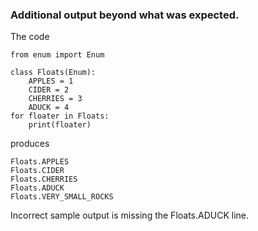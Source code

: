 ### Additional output beyond what was expected.
The code
```python3
from enum import Enum

class Floats(Enum):
    APPLES = 1
    CIDER = 2
    CHERRIES = 3
    ADUCK = 4
for floater in Floats:
    print(floater)
```
produces
```
Floats.APPLES
Floats.CIDER
Floats.CHERRIES
Floats.ADUCK
Floats.VERY_SMALL_ROCKS
```
Incorrect sample output is missing the Floats.ADUCK line.
